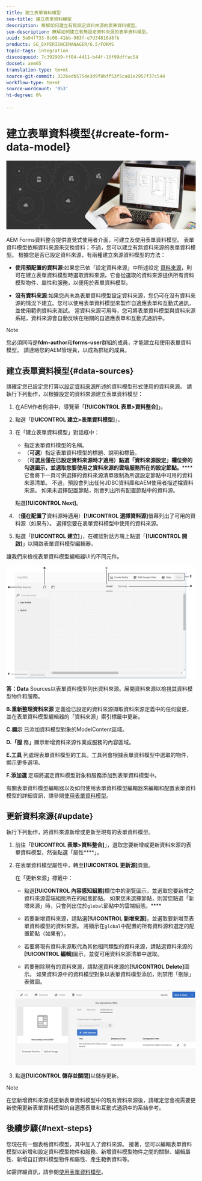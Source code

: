 ```yaml
---
title: 建立表單資料模型
seo-title: 建立表單資料模型
description: 瞭解如何建立有無設定資料來源的表單資料模型。
seo-description: 瞭解如何建立有無設定資料來源的表單資料模型。
uuid: 5a94f733-0c08-41bb-983f-e7d34816d8fb
products: SG_EXPERIENCEMANAGER/6.5/FORMS
topic-tags: integration
discoiquuid: 7c392909-ff84-4411-b44f-16f99dffac54
docset: aem65
translation-type: tm+mt
source-git-commit: 3226edb575de3d9f8bff53f5ca81e2957f37c544
workflow-type: tm+mt
source-wordcount: '953'
ht-degree: 0%

---
```



# 建立表單資料模型{#create-form-data-model}

![](do-not-localize/data-integeration.png)

AEM Forms資料整合提供直覺式使用者介面，可建立及使用表單資料模型。 表單資料模型依賴資料來源來交換資料；不過，您可以建立有無資料來源的表單資料模型。 根據您是否已設定資料來源，有兩種建立來源資料模型的方法：

* **使用預配置的資料源**:如果您已依「設定資料來源」中所述設定 [資料來源](../../forms/using/configure-data-sources.md)，則可在建立表單資料模型時選取資料來源。它會從選取的資料來源提供所有資料模型物件、屬性和服務，以便用於表單資料模型。

* **沒有資料來源**:如果您尚未為表單資料模型設定資料來源，您仍可在沒有資料來源的情況下建立。您可以使用表單資料模型來製作自適應表單和互動式通訊，並使用範例資料來測試。 當資料來源可用時，您可將表單資料模型與資料來源系結，資料來源會自動反映在相關的自適應表單和互動式通訊中。

>[!NOTE]
>
>您必須同時是&#x200B;**fdm-author**&#x200B;和&#x200B;**forms-user**&#x200B;群組的成員，才能建立和使用表單資料模型。 請連絡您的AEM管理員，以成為群組的成員。

## 建立表單資料模型{#data-sources}

請確定您已設定您打算以[設定資料來源](../../forms/using/configure-data-sources.md)所述的資料模型形式使用的資料來源。 請執行下列動作，以根據設定的資料來源建立表單資料模型：

1. 在AEM作者例項中，導覽至「**[!UICONTROL 表單>資料整合]**」。
1. 點選「**[!UICONTROL 建立>表單資料模型]**」。
1. 在「建立表單資料模型」對話框中：

   * 指定表單資料模型的名稱。
   * （**可選**）指定表單資料模型的標題、說明和標籤。
   * （**可選且僅在已設定資料來源時才適用）點選「資料來源設定」欄位旁的勾選圖示，並選取您要使用之資料來源的雲端服務所在的設定節點。******&#x200B;它會將下一頁可供選擇的資料來源清單限制為所選設定節點中可用的資料來源清單。 不過，預設會列出任何JDBC資料庫和AEM使用者描述檔資料來源。 如果未選擇配置節點，則會列出所有配置節點中的資料源。

   點選&#x200B;**[!UICONTROL Next]**。

1. （**僅在配置了**&#x200B;資料源時適用）**[!UICONTROL 選擇資料源]**&#x200B;螢幕列出了可用的資料源（如果有）。 選擇您要在表單資料模型中使用的資料來源。
1. 點選「**[!UICONTROL 建立]**」，在確認對話方塊上點選「**[!UICONTROL 開啟]**」以開啟表單資料模型編輯器。

讓我們來檢視表單資料模型編輯器UI的不同元件。

![具有三個資料來源的表單資料模型- REST風格的服務、AEM使用者設定檔和RDBMS。](assets/fdm-ui.png)

**答：Data** Sources以表單資料模型列出資料來源。展開資料來源以檢視其資料模型物件和服務。

**B.重新整理資料來源** 定義從已設定的資料來源擷取資料來源定義中的任何變更，並在表單資料模型編輯器的「資料來源」索引標籤中更新。

**C.顯示** 已添加資料模型對象的ModelContent區域。

**D.「服** 務」顯示新增資料來源作業或服務的內容區域。

**E.工具** 列處理表單資料模型的工具。工具列會根據表單資料模型中選取的物件，顯示更多選項。

**F.添加選** 定項將選定資料模型對象和服務添加到表單資料模型中。

有關表單資料模型編輯器以及如何使用表單資料模型編輯器來編輯和配置表單資料模型的詳細資訊，請參閱[使用表單資料模型](../../forms/using/work-with-form-data-model.md)。

## 更新資料來源{#update}

執行下列動作，將資料來源新增或更新至現有的表單資料模型。

1. 前往「**[!UICONTROL 表單>資料整合]**」，選取您要新增或更新資料來源的表單資料模型，然後點選「屬性&#x200B;****」。
1. 在表單資料模型屬性中，轉至&#x200B;**[!UICONTROL 更新源]**&#x200B;頁籤。

   在「更新來源」標籤中：

   * 點選&#x200B;**[!UICONTROL 內容感知組態]**&#x200B;欄位中的瀏覽圖示，並選取您要新增之資料來源雲端組態所在的組態節點。 如果您未選擇節點，則當您點選「新增來源」時，只會列出位於`global`節點中的雲端組態。****

   * 若要新增資料來源，請點選&#x200B;**[!UICONTROL 新增來源]**，並選取要新增至表單資料模型的資料來源。 將顯示在`global`中配置的所有資料源和選定的配置節點（如果有）。

   * 若要將現有資料來源取代為其他相同類型的資料來源，請點選資料來源的&#x200B;**[!UICONTROL 編輯]**&#x200B;圖示，並從可用資料來源清單中選取。
   * 若要刪除現有的資料來源，請點選資料來源的&#x200B;**[!UICONTROL Delete]**&#x200B;圖示。 如果資料源中的資料模型對象以表單資料模型添加，則禁用「刪除」表徵圖。

   ![fdm-properties](assets/fdm-properties.png)

1. 點選&#x200B;**[!UICONTROL 儲存並關閉]**&#x200B;以儲存更新。

>[!NOTE]
>
>在您新增資料來源或更新表單資料模型中的現有資料來源後，請確定您會視需要更新使用更新表單資料模型的自適應表單和互動式通訊中的系結參考。

## 後續步驟{#next-steps}

您現在有一個表格資料模型，其中加入了資料來源。 接著，您可以編輯表單資料模型以新增和設定資料模型物件和服務、新增資料模型物件之間的關聯、編輯屬性、新增自訂資料模型物件和屬性、產生範例資料等。

如需詳細資訊，請參閱[使用表單資料模型](../../forms/using/work-with-form-data-model.md)。
